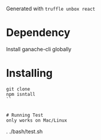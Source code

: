 Generated with `truffle unbox react`

# Dependency
Install ganache-cli globally


# Installing
```
git clone
npm isntall
``


# Running Test
only works on Mac/Linux
```
. ./bash/test.sh
```

